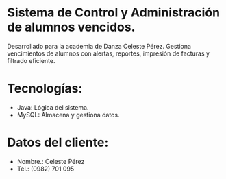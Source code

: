 # Sistema de Control y Administración de alumnos vencidos.
Desarrollado para la academia de Danza Celeste Pérez. Gestiona vencimientos de alumnos con alertas, reportes, impresión de facturas y filtrado eficiente.
# Tecnologías:
 - Java: Lógica del sistema. 
 - MySQL: Almacena y gestiona datos.
# Datos del cliente:
 - Nombre.: Celeste Pérez 
 - Tel.: (0982) 701 095   
